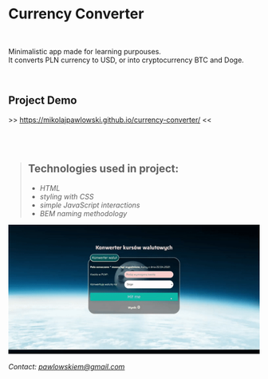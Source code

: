 # Currency Converter

<br>

Minimalistic app made for learning purpouses.<br>
It converts PLN currency to USD, or into cryptocurrency BTC and Doge.

<br>

## Project Demo

\>> https://mikolajpawlowski.github.io/currency-converter/ <<

<br>
<br>

>## Technologies used in project:
>
>- *HTML*
>- *styling with CSS*
>- *simple JavaScript interactions*
>- *BEM naming methodology*

![Gif Sample](https://github.com/MikolajPawlowski/currency-converter/blob/main/images/converter-gif.gif?raw=true "Gid Sample")

<em>Contact: <pawlowskiem@gmail.com>
  </em>
